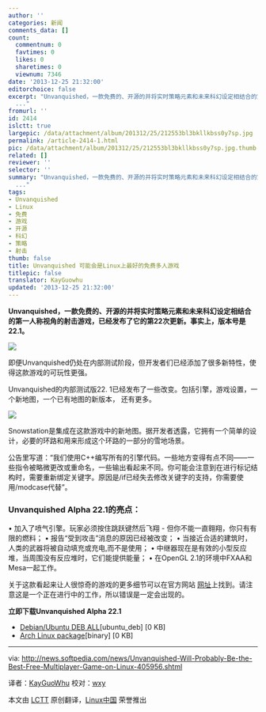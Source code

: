 ```yaml
---
author: ''
categories: 新闻
comments_data: []
count:
  commentnum: 0
  favtimes: 0
  likes: 0
  sharetimes: 0
  viewnum: 7346
date: '2013-12-25 21:32:00'
editorchoice: false
excerpt: "Unvanquished，一款免费的、开源的并将实时策略元素和未来科幻设定相结合的第一人称视角的射击游戏，已经发布了它的第22次更新。事实上，版本号是22.1。\r\n\r\n即便Unvanquished仍处在内部测试阶段，但开发者们已经添加了
  ..."
fromurl: ''
id: 2414
islctt: true
largepic: /data/attachment/album/201312/25/212553bl3bkllkbss0y7sp.jpg
permalink: /article-2414-1.html
pic: /data/attachment/album/201312/25/212553bl3bkllkbss0y7sp.jpg.thumb.jpg
related: []
reviewer: ''
selector: ''
summary: "Unvanquished，一款免费的、开源的并将实时策略元素和未来科幻设定相结合的第一人称视角的射击游戏，已经发布了它的第22次更新。事实上，版本号是22.1。\r\n\r\n即便Unvanquished仍处在内部测试阶段，但开发者们已经添加了
  ..."
tags:
- Unvanquished
- Linux
- 免费
- 游戏
- 开源
- 科幻
- 策略
- 射击
thumb: false
title: Unvanquished 可能会是Linux上最好的免费多人游戏
titlepic: false
translator: KayGuowhu
updated: '2013-12-25 21:32:00'
---
```


**Unvanquished，一款免费的、开源的并将实时策略元素和未来科幻设定相结合的第一人称视角的射击游戏，已经发布了它的第22次更新。事实上，版本号是22.1。**


![](/data/attachment/album/201312/25/212553bl3bkllkbss0y7sp.jpg)


即便Unvanquished仍处在内部测试阶段，但开发者们已经添加了很多新特性，使得这款游戏的可玩性更强。


Unvanquished的内部测试版22. 1已经发布了一些改变。包括引擎，游戏设置，一个新地图，一个已有地图的新版本， 还有更多。


![](/data/attachment/album/201312/25/212556qbn3zs4v6qolsl3h.jpg)


Snowstation是集成在这款游戏中的新地图。据开发者透露，它拥有一个简单的设计，必要的环路和用来形成这个环路的一部分的雪地场景。


公告里写道：“我们使用C++编写所有的引擎代码。一些地方变得有点不同——一些指令被略微更改或重命名，一些输出看起来不同。你可能会注意到在进行标记结构时，需要重新绑定关键字。原因是/if已经失去修改关键字的支持，你需要使用/modcase代替”。


### Unvanquished Alpha 22.1的亮点：


• 加入了喷气引擎。玩家必须按住跳跃键然后飞翔 - 但你不能一直翱翔，你只有有限的燃料； • 报告“受到攻击”消息的原因已经被改变； • 当接近合适的建筑时，人类的武器将被自动填充或充电,而不是使用； • 中继器现在是有效的小型反应堆，当周围没有反应堆时，它们能提供能量； • 在OpenGL 2.1的环境中FXAA和Mesa一起工作。


关于这款看起来让人很惊奇的游戏的更多细节可以在官方网站 [网址](http://www.unvanquished.net/news/111-it-s-release-time-again-alpha-22)上找到。请注意这是一个正在进行中的工作，所以错误是一定会出现的。


**立即下载Unvanquished Alpha 22.1**


* [Debian/Ubuntu DEB ALL](http://www.unvanquished.net/download#linux)[ubuntu\_deb] [0 KB]
* [Arch Linux package](http://www.unvanquished.net/download#linux)[binary] [0 KB]




---


via: <http://news.softpedia.com/news/Unvanquished-Will-Probably-Be-the-Best-Free-Multiplayer-Game-on-Linux-405956.shtml>


译者：[KayGuoWhu](https://github.com/KayGuowhu) 校对：[wxy](https://github.com/wxy)


本文由 [LCTT](https://github.com/LCTT/TranslateProject) 原创翻译，[Linux中国](http://linux.cn/) 荣誉推出